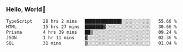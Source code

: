 
### Hello, World🐤

<!--START_SECTION:waka-->

```txt
TypeScript    28 hrs 2 mins   ██████████████░░░░░░░░░░░   55.60 %
HTML          15 hrs 27 mins  ███████▓░░░░░░░░░░░░░░░░░   30.66 %
Prisma        4 hrs 39 mins   ██▒░░░░░░░░░░░░░░░░░░░░░░   09.24 %
JSON          1 hr 11 mins    ▓░░░░░░░░░░░░░░░░░░░░░░░░   02.36 %
SQL           31 mins         ▒░░░░░░░░░░░░░░░░░░░░░░░░   01.04 %
```

<!--END_SECTION:waka-->
